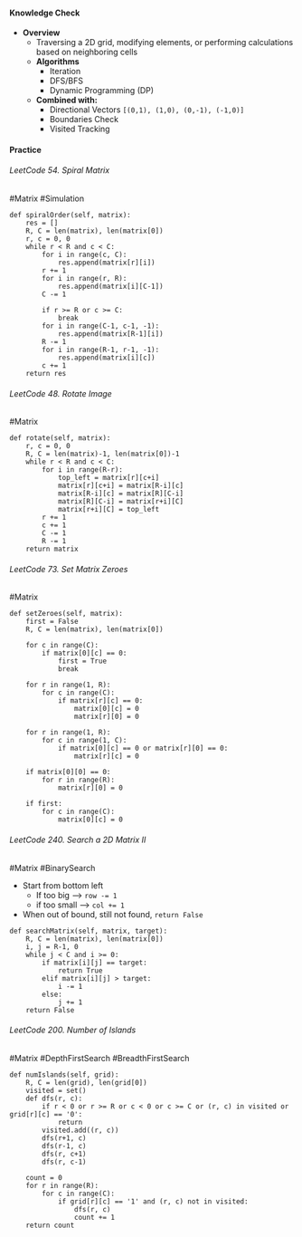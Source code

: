#### Knowledge Check
* **Overview**
	* Traversing a 2D grid, modifying elements, or performing calculations based on neighboring cells
	* **Algorithms**
		* Iteration
		* DFS/BFS
		* Dynamic Programming (DP)
	* **Combined with:**
		* Directional Vectors `[(0,1), (1,0), (0,-1), (-1,0)]`
		* Boundaries Check
		* Visited Tracking

#### Practice
###### LeetCode 54. Spiral Matrix  
#Matrix #Simulation  
```
def spiralOrder(self, matrix):
	res = []
	R, C = len(matrix), len(matrix[0])
	r, c = 0, 0
	while r < R and c < C:
		for i in range(c, C):
			res.append(matrix[r][i])
		r += 1
		for i in range(r, R):
			res.append(matrix[i][C-1])
		C -= 1

		if r >= R or c >= C:
			break
		for i in range(C-1, c-1, -1):
			res.append(matrix[R-1][i])
		R -= 1
		for i in range(R-1, r-1, -1):
			res.append(matrix[i][c])
		c += 1
	return res
```
###### LeetCode 48. Rotate Image  
#Matrix  
```
def rotate(self, matrix):
	r, c = 0, 0
	R, C = len(matrix)-1, len(matrix[0])-1
	while r < R and c < C:
		for i in range(R-r):
			top_left = matrix[r][c+i]
			matrix[r][c+i] = matrix[R-i][c]
			matrix[R-i][c] = matrix[R][C-i]
			matrix[R][C-i] = matrix[r+i][C]
			matrix[r+i][C] = top_left
		r += 1
		c += 1
		C -= 1
		R -= 1
	return matrix
```
###### LeetCode 73. Set Matrix Zeroes  
#Matrix  
```
def setZeroes(self, matrix):
	first = False
	R, C = len(matrix), len(matrix[0])

	for c in range(C):
		if matrix[0][c] == 0:
			first = True
			break
	
	for r in range(1, R):
		for c in range(C):
			if matrix[r][c] == 0:
				matrix[0][c] = 0
				matrix[r][0] = 0
					
	for r in range(1, R):
		for c in range(1, C):
			if matrix[0][c] == 0 or matrix[r][0] == 0:
				matrix[r][c] = 0

	if matrix[0][0] == 0:
		for r in range(R):
			matrix[r][0] = 0

	if first:
		for c in range(C):
			matrix[0][c] = 0
```
###### LeetCode 240. Search a 2D Matrix II  
#Matrix #BinarySearch  
- Start from bottom left
	- If too big --> `row -= 1`
	- if too small --> `col += 1`
- When out of bound, still not found, `return False`

```
def searchMatrix(self, matrix, target):
	R, C = len(matrix), len(matrix[0])
	i, j = R-1, 0
	while j < C and i >= 0:
		if matrix[i][j] == target:
			return True
		elif matrix[i][j] > target:
			i -= 1
		else:
			j += 1
	return False
```
###### LeetCode 200. Number of Islands  
#Matrix #DepthFirstSearch #BreadthFirstSearch
```
def numIslands(self, grid):
	R, C = len(grid), len(grid[0])
	visited = set()
	def dfs(r, c):
		if r < 0 or r >= R or c < 0 or c >= C or (r, c) in visited or grid[r][c] == '0':
			return
		visited.add((r, c))
		dfs(r+1, c)
		dfs(r-1, c)
		dfs(r, c+1)
		dfs(r, c-1)

	count = 0
	for r in range(R):
		for c in range(C):
			if grid[r][c] == '1' and (r, c) not in visited:
				dfs(r, c)
				count += 1
	return count
```